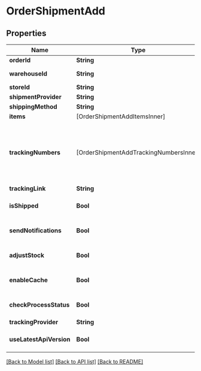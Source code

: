 # OrderShipmentAdd

## Properties
Name | Type | Description | Notes
------------ | ------------- | ------------- | -------------
**orderId** | **String** | Defines the order for which the shipment will be created | [optional] 
**warehouseId** | **String** | This parameter is used for selecting a warehouse where you need to set/modify a product quantity. | [optional] 
**storeId** | **String** | Store Id | [optional] 
**shipmentProvider** | **String** | Defines company name that provide tracking of shipment | [optional] 
**shippingMethod** | **String** | Define shipping method | [optional] 
**items** | [OrderShipmentAddItemsInner] | Defines items in the order that will be shipped | [optional] 
**trackingNumbers** | [OrderShipmentAddTrackingNumbersInner] | Defines shipment&#39;s tracking numbers that have to be added&lt;/br&gt; How set tracking numbers to appropriate carrier:&lt;ul&gt;&lt;li&gt;tracking_numbers[]&#x3D;a2c.demo1,a2c.demo2 - set default carrier&lt;/li&gt;&lt;li&gt;tracking_numbers[&lt;b&gt;carrier_id&lt;/b&gt;]&#x3D;a2c.demo - set appropriate carrier&lt;/li&gt;&lt;/ul&gt;To get the list of carriers IDs that are available in your store, use the &lt;a href &#x3D; \&quot;https://api2cart.com/docs/#/cart/CartInfo\&quot;&gt;cart.info&lt;/a &gt; method | [optional] 
**trackingLink** | **String** | Defines custom tracking link | [optional] 
**isShipped** | **Bool** | Defines shipment&#39;s status | [optional] [default to true]
**sendNotifications** | **Bool** | Send notifications to customer after shipment was created | [optional] [default to false]
**adjustStock** | **Bool** | This parameter is used for adjust stock. | [optional] [default to false]
**enableCache** | **Bool** | If the value is &#39;true&#39; and order exist in our cache, we will use order.info from cache to prepare shipment items. | [optional] [default to false]
**checkProcessStatus** | **Bool** | Disable or enable check process status. Please note that the response will be slower due to additional requests to the store. | [optional] [default to false]
**trackingProvider** | **String** | Defines name of the company which provides shipment tracking | [optional] 
**useLatestApiVersion** | **Bool** | Use the latest platform API version | [optional] [default to false]

[[Back to Model list]](../README.md#documentation-for-models) [[Back to API list]](../README.md#documentation-for-api-endpoints) [[Back to README]](../README.md)



